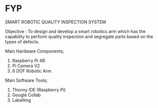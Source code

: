 # FYP
SMART ROBOTIC QUALITY INSPECTION SYSTEM

Objective : To design and develop a smart robotics arm which has the capability to
perform quality inspection and segregate parts based on the types of defects. 

Main Hardware Components;
1. Raspberry Pi 4B
2. Pi Camera V2
3. 6 DOF Robotic Arm

Main Software Tools;
1. Thonny IDE (Raspberry Pi)
2. Google Collab
3. LabelImg
